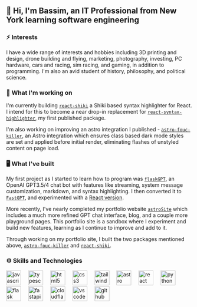 ##  🤖 Hi, I'm Bassim, an IT Professional from New York learning software engineering

### ⚡ **Interests**
I have a wide range of interests and hobbies including 3D printing and design, drone building and flying, marketing, photography, investing, PC hardware, cars and racing, sim racing, and gaming, in addition to programming. I'm also an avid student of history, philosophy, and political science.

### 🔭 **What I'm working on**
I'm currently building [`react-shiki`](https://github.com/AVGVSTVS96/react-shiki/) a Shiki based syntax highlighter for React. I intend for this to become a near drop-in replacement for [`react-syntax-highlighter`](https://github.com/react-syntax-highlighter/react-syntax-highlighter), my first published package.

I'm also working on improving an astro integration I published - [`astro-fouc-killer`](https://github.com/AVGVSTVS96/astro-fouc-killer/), an Astro integration which ensures class based dark mode styles are set and applied before initial render, eliminating flashes of unstyled content on page load.

### 🖥️ **What I've built**
My first project as I started to learn how to program was [`flaskGPT`](https://github.com/AVGVSTVS96/flaskGPT/), an OpenAI GPT3.5/4 chat bot with features like streaming, system message customization, markdown, and syntax highlighting. I then converted it to [`FastGPT`](https://github.com/AVGVSTVS96/fastGPT/), and experimented with a [React version](https://github.com/AVGVSTVS96/reactGPT/).

More recently, I've nearly completed my portfolio website [`astroSite`](https://github.com/AVGVSTVS96/astroSite/) which includes a much more refined GPT chat interface, blog, and a couple more playground pages. This portfolio site is a sandbox where I experiment and build new features, learning as I continue to improve and add to it.

Through working on my portfolio site, I built the two packages mentioned above, [`astro-fouc-killer`](https://github.com/AVGVSTVS96/astro-fouc-killer/) and [`react-shiki`](https://github.com/AVGVSTVS96/react-shiki/).

### ⚙️ Skills and Technologies
<div align="left">
  <img src="https://skillicons.dev/icons?i=js" height="40" alt="javascript logo"  />
  <img width="12" />
  <img src="https://skillicons.dev/icons?i=ts" height="40" alt="typescript logo"  />
  <img width="12" />
  <img src="https://skillicons.dev/icons?i=html" height="40" alt="html5 logo"  />
  <img width="12" />
  <img src="https://skillicons.dev/icons?i=css" height="40" alt="css3 logo"  />
  <img width="12" />
  <img src="https://skillicons.dev/icons?i=tailwind" height="40" alt="tailwindcss logo"  />
  <img width="12" />
  <img src="https://skillicons.dev/icons?i=astro" height="40" alt="astro logo"  />
  <img width="12" />
  <img src="https://skillicons.dev/icons?i=react" height="40" alt="react logo"  />
  <img width="12" />
  <img src="https://skillicons.dev/icons?i=py" height="40" alt="python logo"  />
  <img width="12" />
  <img src="https://skillicons.dev/icons?i=flask" height="40" alt="flask logo"  />
  <img width="12" />
  <img src="https://skillicons.dev/icons?i=fastapi" height="40" alt="fastapi logo"  />
  <img width="12" />
  <img src="https://skillicons.dev/icons?i=cloudflare" height="40" alt="cloudflare logo"  />
  <img width="12" />
  <img src="https://skillicons.dev/icons?i=vscode" height="40" alt="vscode logo"  />
  <img width="12" />
  <img src="https://skillicons.dev/icons?i=github" height="40" alt="github logo"  />
</div>

<!--
- 🌱 I’m currently learning ...
- 👯 I’m looking to collaborate on ...
- 🤔 I’m looking for help with ...
- 💬 Ask me about ...
- 📫 How to reach me: ...
- 😄 Pronouns: ...
- ⚡ Fun fact: ...
-->



